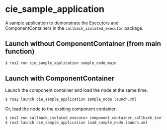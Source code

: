 # cie_sample_application
A sample application to demonstrate the Executors and ComponentContainers in the `callback_isolated_executor` package.

## Launch without ComponentContainer (from main function)
```bash
$ ros2 run cie_sample_application sample_node_main
```

## Launch with ComponentContainer
Launch the component container and load the node at the same time.
```bash
$ ros2 launch cie_sample_application sample_node.launch.xml
```

Or, load the node to the exsiting component container.
```bash
$ ros2 run callback_isolated_executor component_container_callback_isolated --ros-args --remap __node:=sample_container
$ ros2 launch cie_sample_application load_sample_node.launch.xml
```
